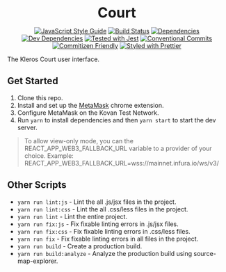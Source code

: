 <p align="center">
  <b style="font-size: 32px;">Court</b>
</p>

<p align="center">
  <a href="https://standardjs.com"><img src="https://img.shields.io/badge/code_style-standard-brightgreen.svg" alt="JavaScript Style Guide"></a>
  <a href="https://travis-ci.org/kleros/court"><img src="https://travis-ci.org/kleros/court.svg?branch=master" alt="Build Status"></a>
  <a href="https://david-dm.org/kleros/court"><img src="https://david-dm.org/kleros/court.svg" alt="Dependencies"></a>
  <a href="https://david-dm.org/kleros/court?type=dev"><img src="https://david-dm.org/kleros/court/dev-status.svg" alt="Dev Dependencies"></a>
  <a href="https://github.com/facebook/jest"><img src="https://img.shields.io/badge/tested_with-jest-99424f.svg" alt="Tested with Jest"></a>
  <a href="https://conventionalcommits.org"><img src="https://img.shields.io/badge/Conventional%20Commits-1.0.0-yellow.svg" alt="Conventional Commits"></a>
  <a href="http://commitizen.github.io/cz-cli/"><img src="https://img.shields.io/badge/commitizen-friendly-brightgreen.svg" alt="Commitizen Friendly"></a>
  <a href="https://github.com/prettier/prettier"><img src="https://img.shields.io/badge/styled_with-prettier-ff69b4.svg" alt="Styled with Prettier"></a>
</p>

The Kleros Court user interface.

## Get Started

1.  Clone this repo.
2.  Install and set up the [MetaMask](https://chrome.google.com/webstore/detail/metamask/nkbihfbeogaeaoehlefnkodbefgpgknn?hl=en) chrome extension.
3.  Configure MetaMask on the Kovan Test Network.
4.  Run `yarn` to install dependencies and then `yarn start` to start the dev server.

> To allow view-only mode, you can the REACT_APP_WEB3_FALLBACK_URL variable to a provider of your choice. Example: REACT_APP_WEB3_FALLBACK_URL=wss://mainnet.infura.io/ws/v3/<api-key>

## Other Scripts

- `yarn run lint:js` - Lint the all .js/jsx files in the project.
- `yarn run lint:css` - Lint the all .css/less files in the project.
- `yarn run lint` - Lint the entire project.
- `yarn run fix:js` - Fix fixable linting errors in .js/jsx files.
- `yarn run fix:css` - Fix fixable linting errors in .css/less files.
- `yarn run fix` - Fix fixable linting errors in all files in the project.
- `yarn run build` - Create a production build.
- `yarn run build:analyze` - Analyze the production build using source-map-explorer.
